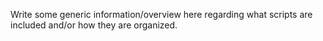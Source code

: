 Write some generic information/overview here regarding what scripts are included and/or how they are organized. 
